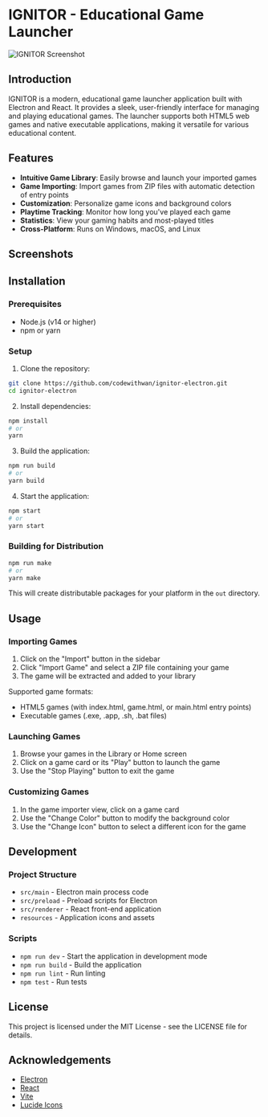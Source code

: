 # IGNITOR - Educational Game Launcher

![IGNITOR Screenshot](https://i.ibb.co.com/HLkBjVys/image.png)

## Introduction

IGNITOR is a modern, educational game launcher application built with Electron and React. It provides a sleek, user-friendly interface for managing and playing educational games. The launcher supports both HTML5 web games and native executable applications, making it versatile for various educational content.

## Features

- **Intuitive Game Library**: Easily browse and launch your imported games
- **Game Importing**: Import games from ZIP files with automatic detection of entry points
- **Customization**: Personalize game icons and background colors
- **Playtime Tracking**: Monitor how long you've played each game
- **Statistics**: View your gaming habits and most-played titles
- **Cross-Platform**: Runs on Windows, macOS, and Linux

## Screenshots

<!-- Add screenshots of your application here -->

## Installation

### Prerequisites

- Node.js (v14 or higher)
- npm or yarn

### Setup

1. Clone the repository:
```bash
git clone https://github.com/codewithwan/ignitor-electron.git
cd ignitor-electron
```

2. Install dependencies:
```bash
npm install
# or
yarn
```

3. Build the application:
```bash
npm run build
# or
yarn build
```

4. Start the application:
```bash
npm start
# or
yarn start
```

### Building for Distribution

```bash
npm run make
# or
yarn make
```

This will create distributable packages for your platform in the `out` directory.

## Usage

### Importing Games

1. Click on the "Import" button in the sidebar
2. Click "Import Game" and select a ZIP file containing your game
3. The game will be extracted and added to your library

Supported game formats:
- HTML5 games (with index.html, game.html, or main.html entry points)
- Executable games (.exe, .app, .sh, .bat files)

### Launching Games

1. Browse your games in the Library or Home screen
2. Click on a game card or its "Play" button to launch the game
3. Use the "Stop Playing" button to exit the game

### Customizing Games

1. In the game importer view, click on a game card
2. Use the "Change Color" button to modify the background color
3. Use the "Change Icon" button to select a different icon for the game

## Development

### Project Structure

- `src/main` - Electron main process code
- `src/preload` - Preload scripts for Electron
- `src/renderer` - React front-end application
- `resources` - Application icons and assets

### Scripts

- `npm run dev` - Start the application in development mode
- `npm run build` - Build the application
- `npm run lint` - Run linting
- `npm test` - Run tests

## License

This project is licensed under the MIT License - see the LICENSE file for details.

## Acknowledgements

- [Electron](https://www.electronjs.org/)
- [React](https://reactjs.org/)
- [Vite](https://vitejs.dev/)
- [Lucide Icons](https://lucide.dev/)

